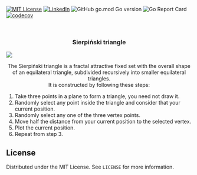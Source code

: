 [![MIT License][license-shield]][license-url]
[![LinkedIn][linkedin-shield]][linkedin-url]
![GitHub go.mod Go version][goversion-url]
![Go Report Card][goreport-url]
[![codecov](https://codecov.io/gh/michaelmcallister/sierpinski/branch/main/graph/badge.svg?token=MP9P5F9IRF)](https://codecov.io/gh/michaelmcallister/sierpinski)
<!-- PROJECT LOGO -->
<br />
<p align="center">
  <h3 align="center">Sierpiński triangle</h3>

  <img src="res/sierpinski.gif" />

  <p align="center">
      The Sierpiński triangle is a fractal attractive fixed set with the overall shape of an equilateral triangle, subdivided recursively into smaller equilateral triangles.
      <br />
      It is constructed by following these steps:
      <ol>
          <li>Take three points in a plane to form a triangle, you need not draw it.</li>
          <li>Randomly select any point inside the triangle and consider that your current position.
          </li>
          <li>Randomly select any one of the three vertex points.</li>
          <li>Move half the distance from your current position to the selected vertex.
          </li>
          <li>Plot the current position.</li>
          <li>Repeat from step 3.
          </li>
      </ol>
  </p>
</p>



<!-- LICENSE -->
## License

Distributed under the MIT License. See `LICENSE` for more information.

<!-- MARKDOWN LINKS & IMAGES -->
<!-- https://www.markdownguide.org/basic-syntax/#reference-style-links -->
[license-shield]: https://img.shields.io/github/license/michaelmcallister/sierpinski.svg?style=flat-square
[license-url]: https://github.com/michaelmcallister/sierpinski/blob/master/LICENSE.txt
[linkedin-shield]: https://img.shields.io/badge/-LinkedIn-black.svg?style=flat-square&logo=linkedin&colorB=555
[linkedin-url]: https://linkedin.com/in/mpmcallister
[goversion-url]: https://img.shields.io/github/go-mod/go-version/michaelmcallister/sierpinski
[goreport-url]: https://goreportcard.com/badge/gojp/goreportcard